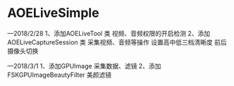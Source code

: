 # AOELiveSimple

—2018/2/28
1、添加AOELiveTool 类  视频、音频权限的开启检测
2、添加AOELiveCaptureSession 类 采集视频、音频等操作 设置高中低三档清晰度 前后摄像头切换

—2018/3/1
1、添加GPUImage 采集数据、滤镜
2、添加FSKGPUImageBeautyFilter 美颜滤镜
